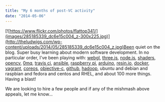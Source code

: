 ```yaml
---
title: "My 6 months of post-VC activity"
date: "2014-05-06"
---
```


[![https://www.flickr.com/photos/flattop341/](images/285185339_dc6e15c004_z-300x225.jpg)](http://theludwigs.com/wp-content/uploads/2014/05/285185339_dc6e15c004_z.jpg)Been quiet on the blog. Super busy learning about modern software development. In no particular order, I've been playing with: [webgl](https://www.khronos.org/webgl/), [three.js](http://threejs.org/examples), [node.js](http://nodejs.org/), [shaders](http://glsl.heroku.com/), [opencv](http://opencv.org/), [0mq](http://zeromq.org/), [travis ci](https://travis-ci.org/), [ansible](http://www.ansible.com/home), [raspberry pi](http://www.raspberrypi.org/), [arduino](http://www.arduino.cc/), [resin.io](http://www.resin.io/), [docker](https://www.docker.io/), [vagrant](http://www.vagrantup.com/), [coreos](https://coreos.com/), [objective-c](https://developer.apple.com/library/mac/documentation/cocoa/conceptual/ProgrammingWithObjectiveC/Introduction/Introduction.html), [github](https://github.com/), [hadoop](http://hadoop.apache.org/), ubuntu and debian and raspbian and fedora and centos and RHEL, and about 100 more things. Having a blast!

We are looking to hire a few people and if any of the mishmash above appeals, let me know...
